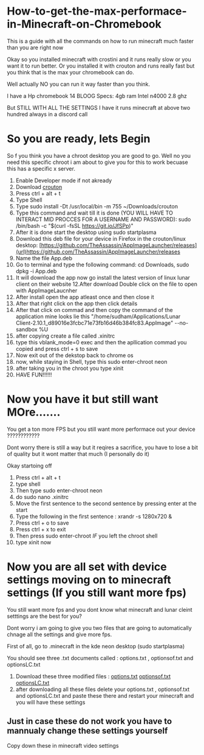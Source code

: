 # How-to-get-the-max-performace-in-Minecraft-on-Chromebook
This is a guide with all the commands on how to run minecraft much faster than you are right now



Okay so you installed minecraft with crostini and it runs really slow or you want it to run better.
Or you installed it with crouton and runs really fast but you think that is the max your chromebook can do.

Well actually NO you can run it way faster than you think.

I have a Hp chromebook 14 BLOOG
Specs:
4gb ram 
Intel n4000 2.8 ghz


But STILL WITH ALL THE SETTINGS I have it runs minecraft at above two hundred always in a discord call



# So you are ready, lets Begin

So f you think you have a chroot desktop you are good to go. Well no you need this specific chroot i am about to give you for this to work becuase this has a specific x server.

1. Enable Developer mode if not akready
2. Download [crouton](goo.gl/fd3zc)
3. Press ctrl + alt + t 
4. Type Shell
5. Type sudo install -Dt /usr/local/bin -m 755 ~/Downloads/crouton
6. Type this command and wait till it is done (YOU WILL HAVE TO INTERACT MID PROCCES FOR A USERNAME AND PASSWORD): sudo /bin/bash -c "$(curl -fsSL https://git.io/JfSPp)"
7. After it is done start the desktop using sudo startplasma
8. Download this  deb file for your device in Firefox in the  crouton/linux desktop: [https://github.com/TheAssassin/AppImageLauncher/releases](url)https://github.com/TheAssassin/AppImageLauncher/releases 
9. Name the file App.deb
10. Go to terminal and type the following command: cd Downloads, sudo dpkg -i App.deb
11. It will download the app now go install the latest version of linux lunar client on their website
12.After download Double click on the file to open with AppImageLaucnher
13. After install open the app atleast once and then close it
14. After that right click on the app then click details
15. After that click on commad and then copy the command of the application mine looks lie this "/home/sudham/Applications/Lunar Client-2.10.1_d89016e3fcbc71e73fb16d46b384fc83.AppImage" --no-sandbox %U
16. after copying create a file called .xinitrc
17. type this vblank_mode=0 exec and then the apllication commad you copied and press ctrl + s to save
18. Now exit out of the dekstop back to chrome os 
19. now, while staying in Shell, type this sudo enter-chroot neon 
20. after taking you in the chroot you type xinit
21.  HAVE FUN!!!!!!



# Now you have it but still want MOre.......


 You get a ton more FPS but you still want more performace out your device ????????????


Dont worry there is still a way but it reqires a sacrifice, you have to lose a bit of quality but it wont matter that much (I personally do it)

Okay startoing off 
1. Press ctrl + alt + t 
2. type shell
3. Then type sudo enter-chroot neon
4. do sudo nano .xinitrc
5. Move the first sentence to the second sentence by pressing enter at the start
6. Type the following in the first sentence : xrandr -s 1280x720 &
7. Press ctrl + o to save 
8. Press ctrl + x to exit
9. Then press sudo enter-chroot *IF* you left the chroot shell
10. type xinit now 

# Now you are all set with device settings moving on to minecraft settings (If you still want more fps)


You still want more fps and you dont know what minecraft and lunar cleint setttings are the best for you?

Dont worry i am going to give you two files that are going to automatically chnage all the settings and give more fps.




First of all, go to .minecraft in the kde neon desktop (sudo startplasma)

You should see three .txt documents called : options.txt , optionsof.txt and optionsLC.txt  

1.  Download these three modified files : [options.txt](https://github.com/Sudham6/How-to-get-the-max-performace-in-Minecraft-on-Chromebook/files/8647317/options.txt) 
                                         [optionsof.txt](https://github.com/Sudham6/How-to-get-the-max-performace-in-Minecraft-on-Chromebook/files/8647327/optionsof.txt)
                                          [optionsLC.txt](https://github.com/Sudham6/How-to-get-the-max-performace-in-Minecraft-on-Chromebook/files/8647328/optionsLC.txt)
2. after downloading all these files delete your  options.txt , optionsof.txt and optionsLC.txt   and paste these there and restart your minecraft and you will have these settings 







## Just in case these do not work you have to mannualy change these settings yourself



Copy down these in minecraft video settings 

                
